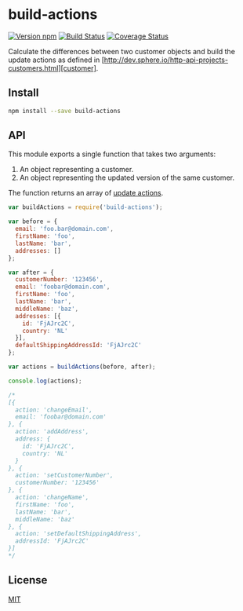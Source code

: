 # build-actions

[![Version npm][npm-build-actions-badge]][npm-build-actions]
[![Build Status][travis-build-actions-badge]][travis-build-actions]
[![Coverage Status][coverage-build-actions-badge]][coverage-build-actions]

Calculate the differences between two customer objects and build the update
actions as defined in [http://dev.sphere.io/http-api-projects-customers.html][customer].

## Install

```bash
npm install --save build-actions
```

## API

This module exports a single function that takes two arguments:

1. An object representing a customer.
2. An object representing the updated version of the same customer.

The function returns an array of [update actions][update-actions].

```js
var buildActions = require('build-actions');

var before = {
  email: 'foo.bar@domain.com',
  firstName: 'foo',
  lastName: 'bar',
  addresses: []
};

var after = {
  customerNumber: '123456',
  email: 'foobar@domain.com',
  firstName: 'foo',
  lastName: 'bar',
  middleName: 'baz',
  addresses: [{
    id: 'FjAJrc2C',
    country: 'NL'
  }],
  defaultShippingAddressId: 'FjAJrc2C'
};

var actions = buildActions(before, after);

console.log(actions);

/*
[{
  action: 'changeEmail',
  email: 'foobar@domain.com'
}, {
  action: 'addAddress',
  address: {
    id: 'FjAJrc2C',
    country: 'NL'
  }
}, {
  action: 'setCustomerNumber',
  customerNumber: '123456'
}, {
  action: 'changeName',
  firstName: 'foo',
  lastName: 'bar',
  middleName: 'baz'
}, {
  action: 'setDefaultShippingAddress',
  addressId: 'FjAJrc2C'
}]
*/
```

## License

[MIT](LICENSE)

[npm-build-actions-badge]: https://img.shields.io/npm/v/build-actions.svg
[npm-build-actions]: https://www.npmjs.com/package/build-actions
[travis-build-actions-badge]: https://img.shields.io/travis/lpinca/build-actions/master.svg
[travis-build-actions]: https://travis-ci.org/lpinca/build-actions
[coverage-build-actions-badge]: https://img.shields.io/coveralls/lpinca/build-actions/master.svg
[coverage-build-actions]: https://coveralls.io/r/lpinca/build-actions?branch=master
[customer]: http://dev.sphere.io/http-api-projects-customers.html
[update-actions]: http://dev.sphere.io/http-api-projects-customers.html#update-actions

